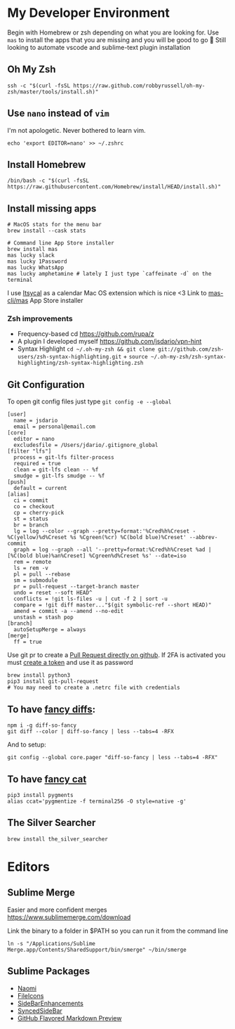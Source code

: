 # My Developer Environment

Begin with Homebrew or zsh depending on what you are looking for. Use `mas` to install the apps that you are missing and you will be good to go 🎉 Still looking to automate vscode and sublime-text plugin installation

## Oh My Zsh
```
ssh -c "$(curl -fsSL https://raw.github.com/robbyrussell/oh-my-zsh/master/tools/install.sh)"
```

## Use `nano` instead of `vim`
I'm not apologetic. Never bothered to learn vim.
```
echo 'export EDITOR=nano' >> ~/.zshrc
```

## Install Homebrew
```
/bin/bash -c "$(curl -fsSL https://raw.githubusercontent.com/Homebrew/install/HEAD/install.sh)"
```

## Install missing apps
```
# MacOS stats for the menu bar
brew install --cask stats

# Command line App Store installer
brew install mas
mas lucky slack
mas lucky 1Password
mas lucky WhatsApp
mas lucky amphetamine # lately I just type `caffeinate -d` on the terminal
```

I use [Itsycal](https://www.mowglii.com/itsycal/) as a calendar Mac OS extension which is nice <3
Link to [mas-cli/mas](https://github.com/mas-cli/mas) App Store installer

### Zsh improvements
* Frequency-based cd https://github.com/rupa/z
* A plugin I developed myself https://github.com/jsdario/vpn-hint
* Syntax Highlight `cd ~/.oh-my-zsh && git clone git://github.com/zsh-users/zsh-syntax-highlighting.git` + `source ~/.oh-my-zsh/zsh-syntax-highlighting/zsh-syntax-highlighting.zsh`

## Git Configuration

To open git config files just type `git config -e --global`

```
[user]
  name = jsdario
  email = personal@email.com
[core]
  editor = nano
  excludesfile = /Users/jdario/.gitignore_global
[filter "lfs"]
  process = git-lfs filter-process
  required = true
  clean = git-lfs clean -- %f
  smudge = git-lfs smudge -- %f
[push]
  default = current
[alias]
  ci = commit
  co = checkout
  cp = cherry-pick
  st = status
  br = branch
  lg = log --color --graph --pretty=format:'%Cred%h%Creset -%C(yellow)%d%Creset %s %Cgreen(%cr) %C(bold blue)%Creset' --abbrev-commit
  graph = log --graph --all '--pretty=format:%Cred%h%Creset %ad | [%C(bold blue)%an%Creset] %Cgreen%d%Creset %s' --date=iso
  rem = remote
  ls = rem -v
  pl = pull --rebase
  sm = submodule
  pr = pull-request --target-branch master
  undo = reset --soft HEAD^
  conflicts = !git ls-files -u | cut -f 2 | sort -u
  compare = !git diff master..."$(git symbolic-ref --short HEAD)"
  amend = commit -a --amend --no-edit
  unstash = stash pop
[branch]
  autoSetupMerge = always
[merge]
  ff = true
```

Use git pr to create a [Pull Request directly on github](https://github.com/jd/git-pull-request). If 2FA is activated you must [create a token](https://github.com/settings/tokens) and use it as password

```
brew install python3
pip3 install git-pull-request
# You may need to create a .netrc file with credentials
```

## To have [fancy diffs](https://github.com/so-fancy/diff-so-fancy):
```
npm i -g diff-so-fancy
git diff --color | diff-so-fancy | less --tabs=4 -RFX
```

And to setup:
```
git config --global core.pager "diff-so-fancy | less --tabs=4 -RFX"
```

## To have [fancy cat](https://mobile.twitter.com/mgechev/status/1131626715267178496)
```
pip3 install pygments
alias ccat='pygmentize -f terminal256 -O style=native -g'
```

## The Silver Searcher

```
brew install the_silver_searcher
```

# Editors

## Sublime Merge
Easier and more confident merges https://www.sublimemerge.com/download

Link the binary to a folder in $PATH so you can run it from the command line
```
ln -s "/Applications/Sublime Merge.app/Contents/SharedSupport/bin/smerge" ~/bin/smerge
```

## Sublime Packages
- [Naomi](https://packagecontrol.io/packages/Naomi)
- [FileIcons](https://packagecontrol.io/packages/FileIcons)
- [SideBarEnhancements](https://packagecontrol.io/packages/SideBarEnhancements)
- [SyncedSideBar](https://packagecontrol.io/packages/SyncedSideBar)
- [GitHub Flavored Markdown Preview](https://packagecontrol.io/packages/GitHub%20Flavored%20Markdown%20Preview)
